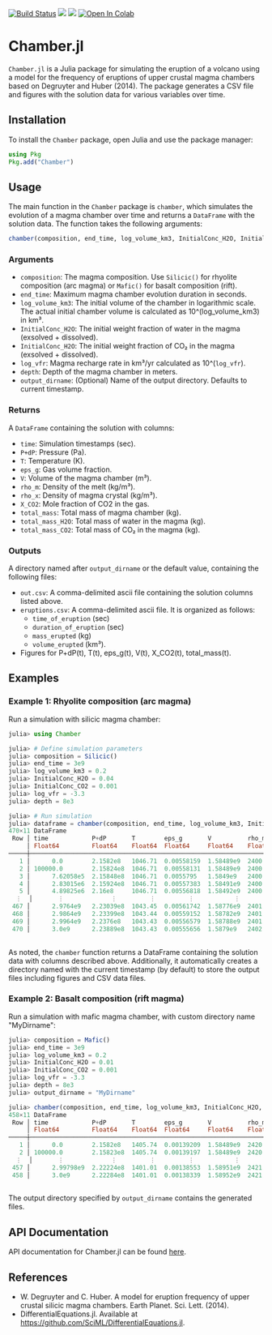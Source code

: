 [![Build Status](https://github.com/brown-ccv/Chamber.jl/actions/workflows/test.yml/badge.svg)](https://github.com/brown-ccv/Chamber.jl/actions?query=workflows/test)
[![][docs-stable-img]][docs-stable-url]
[![][docs-dev-img]][docs-dev-url]
[![Open In Colab](https://colab.research.google.com/assets/colab-badge.svg)](https://colab.research.google.com/github/brown-ccv/Chamber.jl/blob/master/notebooks/notebook_for_chamber.ipynb)

# Chamber.jl
`Chamber.jl` is a Julia package for simulating the eruption of a volcano using a model for the frequency of eruptions of upper crustal magma chambers based on Degruyter and Huber (2014). The package generates a CSV file and figures with the solution data for various variables over time.

## Installation
To install the `Chamber` package, open Julia and use the package manager:

```julia
using Pkg
Pkg.add("Chamber")
```

## Usage
The main function in the `Chamber` package is `chamber`, which simulates the evolution of a magma chamber over time and returns a `DataFrame` with the solution data. The function takes the following arguments:
```julia
chamber(composition, end_time, log_volume_km3, InitialConc_H2O, InitialConc_CO2, log_vfr, depth, output_dirname)
```
### Arguments
- `composition`: The magma composition. Use `Silicic()` for rhyolite composition (arc magma) or `Mafic()` for basalt composition (rift).
- `end_time`: Maximum magma chamber evolution duration in seconds.
- `log_volume_km3`: The initial volume of the chamber in logarithmic scale. The actual initial chamber volume is calculated as 10^(log_volume_km3) in km³.
- `InitialConc_H2O`: The initial weight fraction of water in the magma (exsolved + dissolved).
- `InitialConc_H2O`: The initial weight fraction of CO₂ in the magma (exsolved + dissolved).
- `log_vfr`: Magma recharge rate in km³/yr calculated as 10^(`log_vfr`).
- `depth`: Depth of the magma chamber in meters.
- `output_dirname`: (Optional) Name of the output directory. Defaults to current timestamp.

### Returns
A `DataFrame` containing the solution with columns:
- `time`: Simulation timestamps (sec).
- `P+dP`: Pressure (Pa).
- `T`: Temperature (K).
- `eps_g`: Gas volume fraction.
- `V`: Volume of the magma chamber (m³).
- `rho_m`: Density of the melt (kg/m³).
- `rho_x`: Density of magma crystal (kg/m³).
- `X_CO2`: Mole fraction of CO2 in the gas.
- `total_mass`: Total mass of magma chamber (kg).
- `total_mass_H2O`: Total mass of water in the magma (kg).
- `total_mass_CO2`: Total mass of CO₂ in the magma (kg).

### Outputs
A directory named after `output_dirname` or the default value, containing the following files:
- `out.csv`: A comma-delimited ascii file containing the solution columns listed above.
- `eruptions.csv`: A comma-delimited ascii file. It is organized as follows:
  - `time_of_eruption` (sec)
  - `duration_of_eruption` (sec)
  - `mass_erupted` (kg)
  - `volume_erupted` (km³).
- Figures for P+dP(t), T(t), eps_g(t), V(t), X_CO2(t), total_mass(t).

## Examples
### Example 1: Rhyolite composition (arc magma)
Run a simulation with silicic magma chamber:
```julia
julia> using Chamber

julia> # Define simulation parameters
julia> composition = Silicic()
julia> end_time = 3e9
julia> log_volume_km3 = 0.2
julia> InitialConc_H2O = 0.04
julia> InitialConc_CO2 = 0.001
julia> log_vfr = -3.3
julia> depth = 8e3

julia> # Run simulation
julia> dataframe = chamber(composition, end_time, log_volume_km3, InitialConc_H2O, InitialConc_CO2, log_vfr, depth)
470×11 DataFrame
 Row │ time            P+dP       T        eps_g       V          rho_m    rho_x    X_CO2     total_mass  total_mass_H2O  total_mass_CO2
     │ Float64         Float64    Float64  Float64     Float64    Float64  Float64  Float64   Float64     Float64         Float64
─────┼───────────────────────────────────────────────────────────────────────────────────────────────────────────────────────────────────
   1 │      0.0        2.1582e8   1046.71  0.00558159  1.58489e9  2400.0   2600.0   0.346043  3.83394e12      1.54039e11       3.85098e9
   2 │ 100000.0        2.15824e8  1046.71  0.00558131  1.58489e9  2400.0   2600.0   0.34605   3.83395e12      1.54039e11       3.85099e9
   3 │      7.62058e5  2.15848e8  1046.71  0.0055795   1.5849e9   2400.01  2600.01  0.346101  3.83397e12      1.5404e11        3.85101e9
   4 │      2.83015e6  2.15924e8  1046.71  0.00557383  1.58491e9  2400.03  2600.03  0.346259  3.83405e12      1.54044e11       3.85109e9
   5 │      4.89825e6  2.16e8     1046.71  0.00556818  1.58492e9  2400.04  2600.05  0.346418  3.83413e12      1.54047e11       3.85117e9
  ⋮  │       ⋮             ⋮         ⋮         ⋮           ⋮         ⋮        ⋮        ⋮          ⋮             ⋮               ⋮
 467 │      2.9764e9   2.23039e8  1043.45  0.00561742  1.58776e9  2401.81  2601.96  0.337852  3.8504e12       1.547e11         3.86751e9
 468 │      2.9864e9   2.23399e8  1043.44  0.00559152  1.58782e9  2401.9   2602.06  0.338571  3.85078e12      1.54716e11       3.86789e9
 469 │      2.9964e9   2.2376e8   1043.43  0.00556579  1.58788e9  2401.99  2602.15  0.339287  3.85116e12      1.54731e11       3.86828e9
 470 │      3.0e9      2.23889e8  1043.43  0.00555656  1.5879e9   2402.02  2602.18  0.339545  3.8513e12       1.54737e11       3.86841e9
                                                                                                                         461 rows omitted
```
As noted, the `chamber` function returns a DataFrame containing the solution data with columns described above. Additionally, it automatically creates a directory named with the current timestamp (by default) to store the output files including figures and CSV data files.

### Example 2: Basalt composition (rift magma)
Run a simulation with mafic magma chamber, with custom directory name "MyDirname":
```julia
julia> composition = Mafic()
julia> end_time = 3e9
julia> log_volume_km3 = 0.2
julia> InitialConc_H2O = 0.01
julia> InitialConc_CO2 = 0.001
julia> log_vfr = -3.3
julia> depth = 8e3
julia> output_dirname = "MyDirname"

julia> chamber(composition, end_time, log_volume_km3, InitialConc_H2O, InitialConc_CO2, log_vfr, depth, output_dirname)
458×11 DataFrame
 Row │ time            P+dP       T        eps_g       V          rho_m    rho_x    X_CO2     total_mass  total_mass_H2O  total_mass_CO2 
     │ Float64         Float64    Float64  Float64     Float64    Float64  Float64  Float64   Float64     Float64         Float64        
─────┼───────────────────────────────────────────────────────────────────────────────────────────────────────────────────────────────────
   1 │      0.0        2.1582e8   1405.74  0.00139209  1.58489e9  2420.0   2900.0   0.859079  3.94439e12      3.94903e10       3.94903e9
   2 │ 100000.0        2.15823e8  1405.74  0.00139197  1.58489e9  2420.0   2900.0   0.859081  3.9444e12       3.94903e10       3.94903e9
  ⋮  │       ⋮             ⋮         ⋮         ⋮           ⋮         ⋮        ⋮        ⋮          ⋮             ⋮               ⋮
 457 │      2.99798e9  2.22224e8  1401.01  0.00138553  1.58951e9  2421.66  2901.99  0.856719  3.97782e12      3.98249e10       3.98249e9
 458 │      3.0e9      2.22284e8  1401.01  0.00138339  1.58952e9  2421.68  2902.01  0.856746  3.9779e12       3.98257e10       3.98257e9
                                                                                                                         454 rows omitted
```
The output directory specified by `output_dirname` contains the generated files.

## API Documentation

API documentation for Chamber.jl can be found [here][docs-stable-url].

## References
- W. Degruyter and C. Huber. A model for eruption frequency of upper crustal silicic magma chambers. Earth Planet. Sci. Lett. (2014).
- DifferentialEquations.jl. Available at https://github.com/SciML/DifferentialEquations.jl.

[docs-dev-url]: https://brown-ccv.github.io/Chamber.jl/dev
[docs-stable-url]: https://brown-ccv.github.io/Chamber.jl/stable/
[docs-dev-img]: https://img.shields.io/badge/docs-dev-blue.svg
[docs-stable-img]: https://img.shields.io/badge/docs-stable-blue.svg

